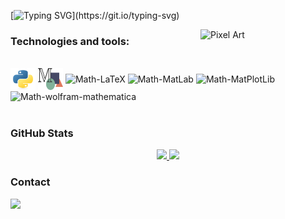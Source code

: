 [![Typing SVG](https://readme-typing-svg.herokuapp.com?font=Fira+Code&pause=1000&center=false&vCenter=false&repeat=true&random=false&width=800&lines=Ol%C3%A1%2C+meu+nome+%C3%A9+Matheus.;Bem-vindo+ao+meu+perfil+do+GitHub.;Sou+estudante+de+F%C3%ADsica,+interessado+em+f%C3%ADsica+te%C3%B3rica,+cosmologia.+Python+e+programa%C3%A7%C3%A3o+matem%C3%A1tica.;Trabalho+com+visualiza%C3%A7%C3%B5es+usando+o+Manim.)](https://git.io/typing-svg)


<img src="https://i.pinimg.com/originals/60/75/0d/60750dbe8cf4d1da3446fbee8c2aeea1.gif" alt="Pixel Art" align="right" width="200">

### Technologies and tools:

<div style="display: inline_block"><br>

  <img align="center" alt="Math-Python" height="35" width="40" src="https://raw.githubusercontent.com/devicons/devicon/master/icons/python/python-original.svg">

  <img align="center" alt="Math-Manim" height="35" width="40" src="https://raw.githubusercontent.com/ManimCommunity/manim/d6f066c1318a3d131823926b7a5d31c2aaa48ccb/logo/light/transparent_background.svg">

<img align="center" alt="Math-LaTeX" height="35" width="40" src="https://cdn.jsdelivr.net/gh/devicons/devicon@latest/icons/latex/latex-original.svg">

<img align="center" alt="Math-MatLab" height="35" width="40" src="https://cdn.jsdelivr.net/gh/devicons/devicon@latest/icons/matlab/matlab-original.svg" />

<img align="center" alt="Math-MatPlotLib" height="35" width="40" src="https://cdn.jsdelivr.net/gh/devicons/devicon@latest/icons/matplotlib/matplotlib-original.svg" />


<img align="center" alt="Math-wolfram-mathematica" height="35" width="40" src="https://avatars.githubusercontent.com/u/11549616?s=200&v=4">
</div><br>

### GitHub Stats

<div align="center" style="display: flex; justify-content: center;">
  <a href="https://github.com/Math221">
    <img height="195px" src="https://github-readme-stats.vercel.app/api?username=Math221&show_icons=true&theme=one_dark_pro&include_all_commits=true&count_private=true"/>
    <img height="195px" src="https://github-readme-stats.vercel.app/api/top-langs/?username=Math221&layout=compact&langs_count=7&theme=one_dark_pro"/>
  </a>
</div>

### Contact

<div> 
 <a href="mailto:matheussoares.ivp@gmail.com"><img src="https://img.shields.io/badge/-Gmail-%23333?style=for-the-badge&logo=gmail&logoColor=white" target="_blank"></a>
</div>
